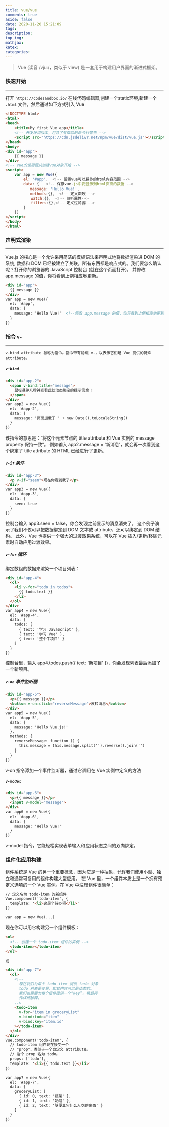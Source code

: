 ```yaml
---
title: vue/vue
comments: true
aside: false
date: 2020-11-20 15:21:09
tags:
description:
top_img:
mathjax:
katex:
categories:
---
```

>Vue (读音 /vju:/，类似于 view) 是一套用于构建用户界面的渐进式框架。

### 快速开始
---

打开 `https://codesandbox.io/` 在线代码编辑器,创建一个static环境,新建一个 `.html` 文件，然后通过如下方式引入 Vue

```html
<!DOCTYPE html>
<html>
<head>
    <title>My first Vue app</title>
    <!-- 开发环境版本，包含了有帮助的命令行警告 -->
    <script src="https://cdn.jsdelivr.net/npm/vue/dist/vue.js"></script>
</head>
<body>
<div id="app">
    {{ message }}
</div>
<!-- vue的使用要从创建vue对象开始 -->
<script>
    var app = new Vue({
        el: '#app',  <!-- 设置vue可以操作的html内容范围 -->
        data: {   <!-- 保存vue.js中要显示到html页面的数据 -->
           message: 'Hello Vue!',
           methods:{},  <!-- 定义函数 -->
        　　watch:{},  <!-- 监听属性-->
        　　filters:{},<!-- 定义过滤器 -->
        }
    })
</script>
</body>
</html>
```

### 声明式渲染
---
Vue.js 的核心是一个允许采用简洁的模板语法来声明式地将数据渲染进 DOM 的系统,
数据和 DOM 已经被建立了关联，所有东西都是响应式的。我们要怎么确认呢？打开你的浏览器的 JavaScript 控制台 (就在这个页面打开)，
并修改 app.message 的值，你将看到上例相应地更新。
```html
<div id="app">
  {{ message }}
</div>
var app = new Vue({
  el: '#app',
  data: {
    message: 'Hello Vue!'  <!--修改 app.message 的值，你将看到上例相应地更新。-->
  }
})
```

### 指令 `v-`
---
`v-bind attribute 被称为指令。指令带有前缀 v-，以表示它们是 Vue 提供的特殊 attribute。`

##### `v-bind`
```html
<div id="app-2">
  <span v-bind:title="message">
    鼠标悬停几秒钟查看此处动态绑定的提示信息！
  </span>
</div>
var app2 = new Vue({
  el: '#app-2',
  data: {
    message: '页面加载于 ' + new Date().toLocaleString()
  }
})
```
该指令的意思是：“将这个元素节点的 title attribute 和 Vue 实例的 message property 保持一致”。
例如输入 app2.message = '新消息'，就会再一次看到这个绑定了 title attribute 的 HTML 已经进行了更新。

##### `v-if` 条件
```html
<div id="app-3">
  <p v-if="seen">现在你看到我了</p>
</div>
var app3 = new Vue({
  el: '#app-3',
  data: {
    seen: true
  }
})
```
控制台输入 app3.seen = false，你会发现之前显示的消息消失了。
这个例子演示了我们不仅可以把数据绑定到 DOM 文本或 attribute，还可以绑定到 DOM 结构。
此外，Vue 也提供一个强大的过渡效果系统，可以在 Vue 插入/更新/移除元素时自动应用过渡效果。

##### `v-for` 循环
绑定数组的数据来渲染一个项目列表：
```html
<div id="app-4">
  <ol>
    <li v-for="todo in todos">
      {{ todo.text }}
    </li>
  </ol>
</div>
var app4 = new Vue({
  el: '#app-4',
  data: {
    todos: [
      { text: '学习 JavaScript' },
      { text: '学习 Vue' },
      { text: '整个牛项目' }
    ]
  }
})
```
控制台里，输入 app4.todos.push({ text: '新项目' })，你会发现列表最后添加了一个新项目。

##### `v-on` 事件监听器
```html
<div id="app-5">
  <p>{{ message }}</p>
  <button v-on:click="reverseMessage">反转消息</button>
</div>
var app5 = new Vue({
  el: '#app-5',
  data: {
    message: 'Hello Vue.js!'
  },
  methods: {
    reverseMessage: function () {
      this.message = this.message.split('').reverse().join('')
    }
  }
})
```
v-on 指令添加一个事件监听器，通过它调用在 Vue 实例中定义的方法

##### `v-model`
```html
<div id="app-6">
  <p>{{ message }}</p>
  <input v-model="message">
</div>
var app6 = new Vue({
  el: '#app-6',
  data: {
    message: 'Hello Vue!'
  }
})
```
v-model 指令，它能轻松实现表单输入和应用状态之间的双向绑定。

### 组件化应用构建
组件系统是 Vue 的另一个重要概念，因为它是一种抽象，允许我们使用小型、独立和通常可复用的组件构建大型应用。
在 Vue 里，一个组件本质上是一个拥有预定义选项的一个 Vue 实例。在 Vue 中注册组件很简单：

```html
// 定义名为 todo-item 的新组件
Vue.component('todo-item', {
  template: '<li>这是个待办项</li>'
})

var app = new Vue(...)
```
现在你可以用它构建另一个组件模板：
```html
<ol>
  <!-- 创建一个 todo-item 组件的实例 -->
  <todo-item></todo-item>
</ol>
```
`或`
```html
<div id="app-7">
  <ol>
    <!--
      现在我们为每个 todo-item 提供 todo 对象
      todo 对象是变量，即其内容可以是动态的。
      我们也需要为每个组件提供一个“key”，稍后再
      作详细解释。
    -->
    <todo-item
      v-for="item in groceryList"
      v-bind:todo="item"
      v-bind:key="item.id"
    ></todo-item>
  </ol>
</div>
Vue.component('todo-item', {
  // todo-item 组件现在接受一个
  // "prop"，类似于一个自定义 attribute。
  // 这个 prop 名为 todo。
  props: ['todo'],
  template: '<li>{{ todo.text }}</li>'
})

var app7 = new Vue({
  el: '#app-7',
  data: {
    groceryList: [
      { id: 0, text: '蔬菜' },
      { id: 1, text: '奶酪' },
      { id: 2, text: '随便其它什么人吃的东西' }
    ]
  }
})
```



